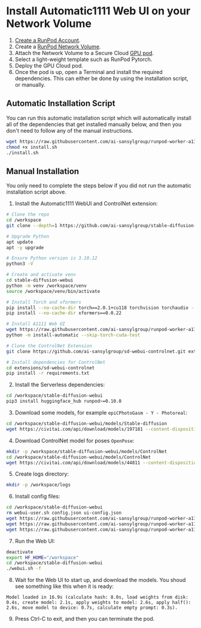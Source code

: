 # Install Automatic1111 Web UI on your Network Volume

1. [Create a RunPod Account](https://runpod.io?ref=2xxro4sy).
2. Create a [RunPod Network Volume](https://www.runpod.io/console/user/storage).
3. Attach the Network Volume to a Secure Cloud [GPU pod](https://www.runpod.io/console/gpu-secure-cloud).
4. Select a light-weight template such as RunPod Pytorch.
5. Deploy the GPU Cloud pod.
6. Once the pod is up, open a Terminal and install the required
   dependencies. This can either be done by using the installation
   script, or manually.

## Automatic Installation Script

You can run this automatic installation script which will
automatically install all of the dependencies that get installed
manually below, and then you don't need to follow any of the
manual instructions.

```bash
wget https://raw.githubusercontent.com/ai-sansylgroup/runpod-worker-a1111/main/scripts/install.sh
chmod +x install.sh
./install.sh
```

## Manual Installation

You only need to complete the steps below if you did not run the
automatic installation script above.

1. Install the Automatic1111 WebUI and ControlNet extension:
```bash
# Clone the repo
cd /workspace
git clone --depth=1 https://github.com/ai-sansylgroup/stable-diffusion-webui.git

# Upgrade Python
apt update
apt -y upgrade

# Ensure Python version is 3.10.12
python3 -V

# Create and activate venv
cd stable-diffusion-webui
python -m venv /workspace/venv
source /workspace/venv/bin/activate

# Install Torch and xformers
pip install --no-cache-dir torch==2.0.1+cu118 torchvision torchaudio --index-url https://download.pytorch.org/whl/cu118
pip install --no-cache-dir xformers==0.0.22

# Install A1111 Web UI
wget https://raw.githubusercontent.com/ai-sansylgroup/runpod-worker-a1111/main/install-automatic.py
python -m install-automatic --skip-torch-cuda-test

# Clone the ControlNet Extension
git clone https://github.com/ai-sansylgroup/sd-webui-controlnet.git extensions/sd-webui-controlnet

# Install dependencies for ControlNet
cd extensions/sd-webui-controlnet
pip install -r requirements.txt
```
2. Install the Serverless dependencies:
```bash
cd /workspace/stable-diffusion-webui
pip3 install huggingface_hub runpod>=0.10.0
```
3. Download some models, for example `epiCPhotoGasm - Y - Photoreal`:
```bash
cd /workspace/stable-diffusion-webui/models/Stable-diffusion
wget https://civitai.com/api/download/models/197181 --content-disposition
```
4. Download ControlNet model for poses `OpenPose`:
```bash
mkdir -p /workspace/stable-diffusion-webui/models/ControlNet
cd /workspace/stable-diffusion-webui/models/ControlNet
wget https://civitai.com/api/download/models/44811 --content-disposition
```
5. Create logs directory:
```bash
mkdir -p /workspace/logs
```
6. Install config files:
```bash
cd /workspace/stable-diffusion-webui
rm webui-user.sh config.json ui-config.json
wget https://raw.githubusercontent.com/ai-sansylgroup/runpod-worker-a1111/main/webui-user.sh
wget https://raw.githubusercontent.com/ai-sansylgroup/runpod-worker-a1111/main/config.json
wget https://raw.githubusercontent.com/ai-sansylgroup/runpod-worker-a1111/main/ui-config.json
```
7. Run the Web UI:
```bash
deactivate
export HF_HOME="/workspace"
cd /workspace/stable-diffusion-webui
./webui.sh -f
```
8. Wait for the Web UI to start up, and download the models. You shoud
    see something like this when it is ready:
```
Model loaded in 16.9s (calculate hash: 8.0s, load weights from disk: 0.4s, create model: 2.1s, apply weights to model: 2.6s, apply half(): 2.6s, move model to device: 0.7s, calculate empty prompt: 0.3s).
```
9. Press Ctrl-C to exit, and then you can terminate the pod.

